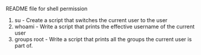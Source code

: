 README file for shell permission
1. su - Create a script that switches the current user to the user 
2. whoami - Write a script that prints the effective username of the current user
3. groups root - Write a script that prints all the groups the current user is part of.

